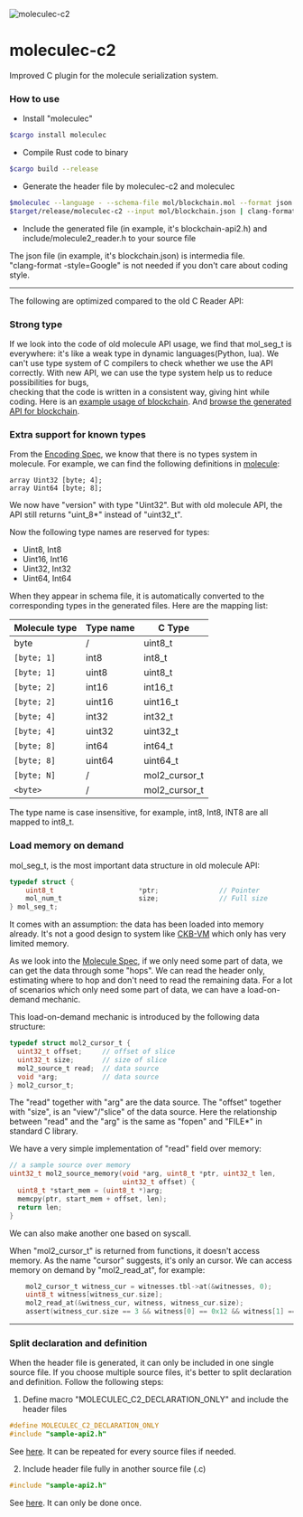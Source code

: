 ![moleculec-c2](https://github.com/XuJiandong/moleculec-c2/workflows/moleculec-c2/badge.svg)

# moleculec-c2
Improved C plugin for the molecule serialization system.

### How to use
- Install "moleculec"
```bash
$cargo install moleculec
```
- Compile Rust code to binary
```bash
$cargo build --release
```
- Generate the header file by moleculec-c2 and moleculec
```bash
$moleculec --language - --schema-file mol/blockchain.mol --format json > mol/blockchain.json
$target/release/moleculec-c2 --input mol/blockchain.json | clang-format -style=Google > tests/blockchain/blockchain-api2.h
```

- Include the generated file (in example, it's blockchain-api2.h) and include/molecule2_reader.h to your source file

The json file (in example, it's blockchain.json) is intermedia file.  
"clang-format -style=Google" is not needed if you don't care about coding style.
_________________


The following are optimized compared to the old C Reader API:
### Strong type
If we look into the code of old molecule API usage, 
we find that mol_seg_t is everywhere: it's like a weak type in dynamic languages(Python, lua). 
We can't use type system of C compilers to check whether we use the API correctly. 
With new API, we can use the type system help us to reduce possibilities for bugs,  
checking that the code is written in a consistent way, giving hint while coding.
Here is an [example usage of blockchain](https://github.com/XuJiandong/moleculec-c2/blob/bf3e045c94a43d03ab5eae16040d10600227f3b2/tests/blockchain/blockchain.c#L13-L44).
And [browse the generated API for blockchain](https://github.com/XuJiandong/moleculec-c2/blob/master/tests/blockchain/blockchain-api2.h).

### Extra support for known types
From the [Encoding Spec](https://github.com/nervosnetwork/molecule/blob/master/docs/encoding_spec.md), we know that there is no types system in molecule.
For example, we can find the following definitions in [molecule](https://github.com/XuJiandong/molecule-toolkit/blob/master/mol/blockchain.mol):
```text
array Uint32 [byte; 4];
array Uint64 [byte; 8];
```
We now have "version" with type "Uint32". But with old molecule API, the API still returns "uint_8*" instead of "uint32_t".

Now the following type names are reserved for types:
- Uint8, Int8
- Uint16, Int16
- Uint32, Int32
- Uint64, Int64


When they appear in schema file, it is automatically converted to the corresponding types in the generated files.
Here are the mapping list:

| Molecule type  | Type name   | C Type     |
|----------------|-------------|------------|
| byte           |  /          |  uint8_t   |   
| `[byte; 1]`     | int8       |  int8_t    |   
| `[byte; 1]`     | uint8      |  uint8_t   |   
| `[byte; 2]`     | int16      |  int16_t   |   
| `[byte; 2]`     | uint16     |  uint16_t  |   
| `[byte; 4]`     | int32      |  int32_t   |   
| `[byte; 4]`     | uint32     |  uint32_t  |   
| `[byte; 8]`     | int64      |  int64_t   |   
| `[byte; 8]`     | uint64     |  uint64_t  |   
| `[byte; N]`     | /          |  mol2_cursor_t  |   
| `<byte>`        | /          |  mol2_cursor_t  |  
 
The type name is case insensitive, for example, int8, Int8, INT8 are all mapped to int8_t.

### Load memory on demand

mol_seg_t, is the most important data structure in old molecule API:
```C
typedef struct {
    uint8_t                     *ptr;               // Pointer
    mol_num_t                   size;               // Full size
} mol_seg_t;
```
It comes with an assumption: the data has been loaded into memory already. It's not a good design to system like [CKB-VM](https://github.com/nervosnetwork/ckb-vm) which only has very limited memory. 

As we look into the [Molecule Spec](https://github.com/nervosnetwork/rfcs/blob/master/rfcs/0008-serialization/0008-serialization.md),
if we only need some part of data, we can get the data through some "hops". We can read the header only, estimating where to hop and don't need to read the remaining data. 
For a lot of scenarios which only need some part of data, we can have a load-on-demand mechanic.

This load-on-demand mechanic is introduced by the following data structure:
```C
typedef struct mol2_cursor_t {
  uint32_t offset;     // offset of slice
  uint32_t size;       // size of slice
  mol2_source_t read;  // data source
  void *arg;           // data source
} mol2_cursor_t;
```
The "read" together with "arg" are the data source. The "offset" together with "size", is an "view"/"slice" of the data source. Here the relationship between "read" and the "arg" is the same as "fopen" and "FILE*" in standard C library.

We have a very simple implementation of "read" field over memory: 
```C
// a sample source over memory
uint32_t mol2_source_memory(void *arg, uint8_t *ptr, uint32_t len,
                            uint32_t offset) {
  uint8_t *start_mem = (uint8_t *)arg;
  memcpy(ptr, start_mem + offset, len);
  return len;
}
```
We can also make another one based on syscall.

When "mol2_cursor_t" is returned from functions, it doesn't access memory.
As the name "cursor" suggests, it's only an cursor. We can access memory on demand by "mol2_read_at", for example:
```C
    mol2_cursor_t witness_cur = witnesses.tbl->at(&witnesses, 0);
    uint8_t witness[witness_cur.size];
    mol2_read_at(&witness_cur, witness, witness_cur.size);
    assert(witness_cur.size == 3 && witness[0] == 0x12 && witness[1] == 0x34);
```

_________________

### Split declaration and definition
When the header file is generated, it can only be included in one single source file.
If you choose multiple source files, it's better to split declaration and definition.
Follow the following steps:
1. Define macro "MOLECULEC_C2_DECLARATION_ONLY" and include the header files
```C
#define MOLECULEC_C2_DECLARATION_ONLY
#include "sample-api2.h"
```
See [here](https://github.com/XuJiandong/moleculec-c2/blob/d00b3cfc9ceb9108507f4aa90220cfc42f3bf20f/tests/sample/decl-only-sample.c#L12-L13).
It can be repeated for every source files if needed.

2. Include header file fully in another source file (.c)
```C
#include "sample-api2.h"
```
See [here](https://github.com/XuJiandong/moleculec-c2/blob/d00b3cfc9ceb9108507f4aa90220cfc42f3bf20f/tests/sample/decl-only-impl.c#L5).
It can only be done once. 
